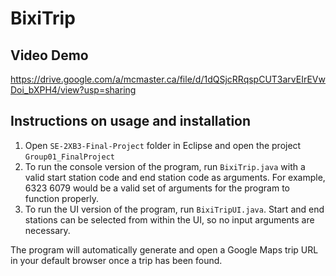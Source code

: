 BixiTrip
========

Video Demo
----------
https://drive.google.com/a/mcmaster.ca/file/d/1dQSjcRRqspCUT3arvEIrEVwDoi_bXPH4/view?usp=sharing

Instructions on usage and installation
--------------------------------------
1. Open ```SE-2XB3-Final-Project``` folder in Eclipse and open the project ```Group01_FinalProject```
2. To run the console version of the program, run ```BixiTrip.java``` with a valid start station code and end station code as arguments. For example, 6323 6079 would be a valid set of arguments for the program to function properly.
3. To run the UI version of the program, run ```BixiTripUI.java```. Start and end stations can be selected from within the UI, so no input arguments are necessary.

The program will automatically generate and open a Google Maps trip URL in your default browser once a trip has been found.
